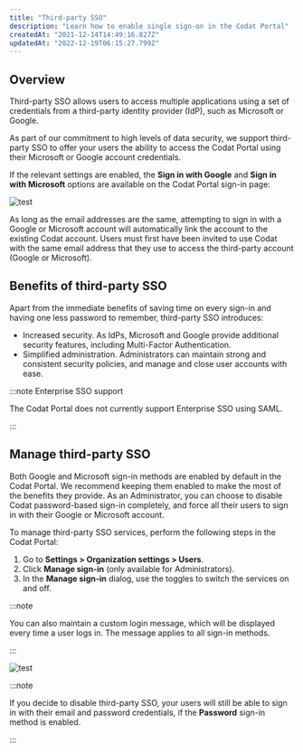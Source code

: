 ```yaml
---
title: "Third-party SSO"
description: "Learn how to enable single sign-on in the Codat Portal"
createdAt: "2021-12-14T14:49:16.827Z"
updatedAt: "2022-12-19T06:15:27.799Z"
---
```


## Overview

Third-party SSO allows users to access multiple applications using a set of credentials from a third-party identity provider (IdP), such as Microsoft or Google.

As part of our commitment to high levels of data security, we support third-party SSO to offer your users the ability to access the Codat Portal using their Microsoft or Google account credentials.

If the relevant settings are enabled, the **Sign in with Google** and **Sign in with Microsoft** options are available on the Codat Portal sign-in page:

![](/img/other-guides/portal_sign-in-to-codat.png "test")

As long as the email addresses are the same, attempting to sign in with a Google or Microsoft account will automatically link the account to the existing Codat account. Users must first have been invited to use Codat with the same email address that they use to access the third-party account (Google or Microsoft).

## Benefits of third-party SSO

Apart from the immediate benefits of saving time on every sign-in and having one less password to remember, third-party SSO introduces:

- Increased security. As IdPs, Microsoft and Google provide additional security features, including Multi-Factor Authentication.
- Simplified administration. Administrators can maintain strong and consistent security policies, and manage and close user accounts with ease.

:::note Enterprise SSO support
 
The Codat Portal does not currently support Enterprise SSO using SAML.

:::

## Manage third-party SSO

Both Google and Microsoft sign-in methods are enabled by default in the Codat Portal. We recommend keeping them enabled to make the most of the benefits they provide. As an Administrator, you can choose to disable Codat password-based sign-in completely, and force all their users to sign in with their Google or Microsoft account.

To manage third-party SSO services, perform the following steps in the Codat Portal:

1. Go to **Settings > Organization settings > Users**.
2. Click **Manage sign-in** (only available for Administrators).
3. In the **Manage sign-in** dialog, use the toggles to switch the services on and off.

:::note

You can also maintain a custom login message, which will be displayed every time a user logs in. The message applies to all sign-in methods.

:::

![](/img/other-guides/portal_manage-sign-in-inc-custom-login-message.png "test")

:::note

If you decide to disable third-party SSO, your users will still be able to sign in with their email and password credentials, if the **Password** sign-in method is enabled.

:::
